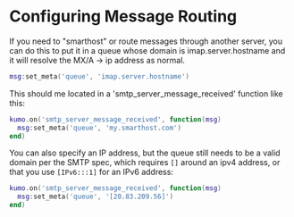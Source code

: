 # Configuring Message Routing

If you need to "smarthost" or route messages through another server, you can do this to put it in a queue whose domain is imap.server.hostname and it will resolve the MX/A -> ip address as normal.

```lua
msg:set_meta('queue', 'imap.server.hostname')
```

This should me located in a 'smtp_server_message_received' function like this:

```lua
kumo.on('smtp_server_message_received', function(msg)
  msg:set_meta('queue', 'my.smarthost.com')
end)
```

You can also specify an IP address, but the queue still needs to be a valid domain per the SMTP spec, which requires `[]` around an ipv4 address, or that you use `[IPv6:::1]` for an IPv6 address:

```lua
kumo.on('smtp_server_message_received', function(msg)
  msg:set_meta('queue', '[20.83.209.56]')
end)
```
